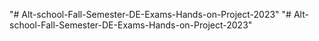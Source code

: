 "# Alt-school-Fall-Semester-DE-Exams-Hands-on-Project-2023" 
"# Alt-school-Fall-Semester-DE-Exams-Hands-on-Project-2023" 
